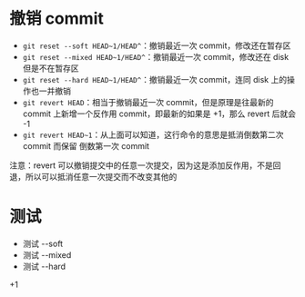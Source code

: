 # 撤销 commit
- `git reset --soft HEAD~1/HEAD^`：撤销最近一次 commit，修改还在暂存区
- `git reset --mixed HEAD~1/HEAD^`：撤销最近一次 commit，修改还在 disk 但是不在暂存区
- `git reset --hard HEAD~1/HEAD^`：撤销最近一次 commit，连同 disk 上的操作也一并撤销
- `git revert HEAD`：相当于撤销最近一次 commit，但是原理是往最新的 commit 上新增一个反作用 commit，即最新的如果是 +1，那么 revert 后就会 -1   
- `git revert HEAD~1`：从上面可以知道，这行命令的意思是抵消倒数第二次 commit 而保留 倒数第一次 commit

注意：revert 可以撤销提交中的任意一次提交，因为这是添加反作用，不是回退，所以可以抵消任意一次提交而不改变其他的

# 测试
- 测试 --soft
- 测试 --mixed
- 测试 --hard

+1